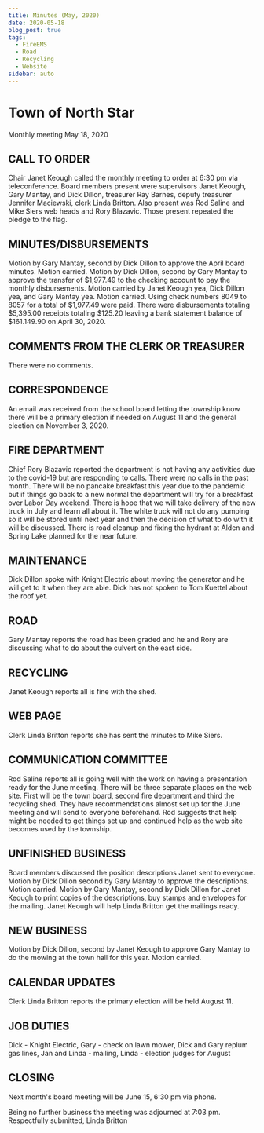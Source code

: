 ```yaml
---
title: Minutes (May, 2020)
date: 2020-05-18
blog_post: true
tags: 
  - FireEMS
  - Road
  - Recycling
  - Website
sidebar: auto
---
```



# Town of North Star
Monthly meeting
May 18, 2020

## CALL TO ORDER
Chair Janet Keough called the monthly meeting to order at 6:30 pm via teleconference.  Board members present were supervisors Janet Keough, Gary Mantay, and Dick Dillon, treasurer Ray Barnes, deputy treasurer Jennifer Maciewski, clerk Linda Britton.  Also present was Rod Saline and Mike Siers web heads and Rory Blazavic. Those present repeated the pledge to the flag.

## MINUTES/DISBURSEMENTS
Motion by Gary Mantay, second by Dick Dillon to approve the April board minutes.  Motion carried.
Motion by Dick Dillon, second by Gary Mantay to approve the transfer of $1,977.49 to the checking account to pay the monthly disbursements.  Motion carried by Janet Keough yea, Dick Dillon yea, and Gary Mantay yea.  Motion carried. Using check numbers 8049 to 8057 for a total of $1,977.49 were paid.  There were disbursements totaling $5,395.00 receipts totaling $125.20 leaving a bank statement balance of $161.149.90 on April 30, 2020.  

## COMMENTS FROM THE CLERK OR TREASURER
There were no comments.

## CORRESPONDENCE
An email was received from the school board letting the township know there will be a primary election if needed on August 11 and the general election on November 3, 2020. 

## FIRE DEPARTMENT
Chief Rory Blazavic reported the department is not having any activities due to the covid-19 but are responding to calls.  There were no calls in the past month.  There will be no pancake breakfast this year due to the pandemic but if things go back to a new normal the department will try for a breakfast over Labor Day weekend.  There is hope that we will take delivery of the new truck in July and learn all about it.  The white truck will not do any pumping so it will be stored until next year and then the decision of what to do with it will be discussed.  There is road cleanup and fixing the hydrant at Alden and Spring Lake planned for the near future.

## MAINTENANCE
Dick Dillon spoke with Knight Electric about moving the generator and he will get to it when they are able.  Dick has not spoken to Tom Kuettel about the roof yet. 

## ROAD
Gary Mantay reports the road has been graded and he and Rory are discussing what to do about the culvert on the east side.

## RECYCLING
Janet Keough reports all is fine with the shed.

## WEB PAGE
Clerk Linda Britton reports she has sent the minutes to Mike Siers.
 
## COMMUNICATION COMMITTEE
Rod Saline reports all is going well with the work on having a presentation ready for the June meeting.  There will be three separate places on the web site.  First will be the town board, second fire department and third the recycling shed.  They have recommendations almost set up for the June meeting and will send to everyone beforehand.  Rod suggests that help might be needed to get things set up and continued help as the web site becomes used by the township.

## UNFINISHED BUSINESS
Board members discussed the position descriptions Janet sent to everyone.  Motion by Dick Dillon second by Gary Mantay to approve the descriptions.  Motion carried.  Motion by Gary Mantay, second by Dick Dillon for Janet Keough to print copies of the descriptions, buy stamps and envelopes for the mailing.  Janet Keough will help Linda Britton get the mailings ready.

## NEW BUSINESS
Motion by Dick Dillon, second by Janet Keough to approve Gary Mantay to do the mowing at the town hall for this year.  Motion carried.

## CALENDAR UPDATES
Clerk Linda Britton reports the primary election will be held August 11.

## JOB DUTIES
Dick - Knight Electric, Gary - check on lawn mower, Dick and Gary replum gas lines, Jan and Linda - mailing, Linda - election judges for August

## CLOSING
Next month's board meeting will be June 15, 6:30 pm  via phone.

Being no further business the meeting was adjourned at 7:03 pm.
Respectfully submitted,
Linda Britton

